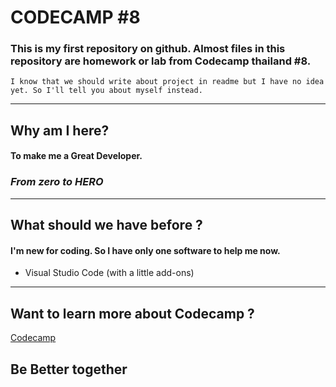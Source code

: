 # CODECAMP #8 
### This is my first repository on github. Almost files in this repository are homework or lab from Codecamp thailand #8.

    I know that we should write about project in readme but I have no idea yet. So I'll tell you about myself instead.
___
## Why am I here?
#### To make me a Great Developer.
### *__From zero to HERO__*
____
## What should we have before ?
#### I'm new for coding. So I have only one software to help me now.
+ Visual Studio Code (with a little add-ons)
___
## Want to learn more about Codecamp ?   
[Codecamp](https://www.facebook.com/CodeCampThailand)

## Be Better together 
